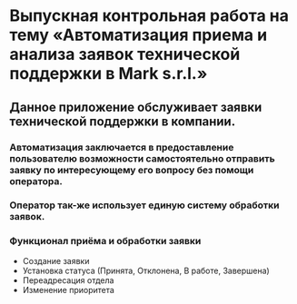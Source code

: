 # Выпускная контрольная работа на тему «Автоматизация приема и анализа заявок технической поддержки в Mark s.r.l.»

## Данное приложение обслуживает заявки технической поддержки в компании.

### Автоматизация заключается в предоставление пользователю возможности самостоятельно отправить заявку по интересующему его вопросу без помощи оператора.

### Оператор так-же использует единую систему обработки заявок.

### Функционал приёма и обработки заявки

* Создание заявки
* Установка статуса (Принята, Отклонена, В работе, Завершена)
* Переадресация отдела
* Изменение приоритета